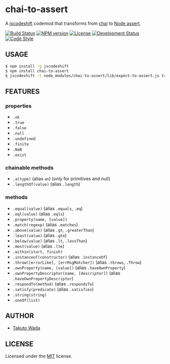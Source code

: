 chai-to-assert
================================

A [jscodeshift](https://github.com/facebook/jscodeshift) codemod that transforms from [chai](http://chaijs.com/) to [Node assert](https://nodejs.org/api/assert.html).

[![Build Status][travis-image]][travis-url]
[![NPM version][npm-image]][npm-url]
[![License][license-image]][license-url]
[![Development Status][status-image]][status-url]
[![Code Style][style-image]][style-url]


USAGE
---------------------------------------

```sh
$ npm install -g jscodeshift
$ npm install chai-to-assert
$ jscodeshift -t node_modules/chai-to-assert/lib/expect-to-assert.js target-dir
```


FEATURES
---------------------------------------

### properties

* `.ok`
* `.true`
* `.false`
* `.null`
* `.undefined`
* `.finite`
* `.NaN`
* `.exist`

### chainable methods

* `.a(type)` (alias `an`) (only for primitives and null)
* `.lengthOf(value)` (alias `.length`)

### methods

* `.equal(value)` (alias `.equals`, `.eq`)
* `.eql(value)` (alias `.eqls`)
* `.property(name, [value])`
* `.match(regexp)` (alias `.matches`)
* `.above(value)` (alias `.gt`, `.greaterThan`)
* `.least(value)` (alias `.gte`)
* `.below(value)` (alias `.lt`, `.lessThan`)
* `.most(value)` (alias `.lte`)
* `.within(start, finish)`
* `.instanceof(constructor)` (alias `.instanceOf`)
* `.throw([errorLike], [errMsgMatcher])` (alias `.throws`, `.Throw`)
* `.ownProperty(name, [value])` (alias `.haveOwnProperty`)
* `.ownPropertyDescriptor(name, [descriptor])` (alias `.haveOwnPropertyDescriptor`)
* `.respondTo(method)` (alias `.respondsTo`)
* `.satisfy(predicate)` (alias `.satisfies`)
* `.string(string)`
* `.oneOf(list)`


AUTHOR
---------------------------------------
* [Takuto Wada](https://github.com/twada)


LICENSE
---------------------------------------
Licensed under the [MIT](https://github.com/twada/chai-to-assert/blob/master/LICENSE) license.


[npm-url]: https://npmjs.org/package/chai-to-assert
[npm-image]: https://badge.fury.io/js/chai-to-assert.svg

[travis-url]: https://travis-ci.org/twada/chai-to-assert
[travis-image]: https://secure.travis-ci.org/twada/chai-to-assert.svg?branch=master

[license-url]: https://github.com/twada/chai-to-assert/blob/master/LICENSE
[license-image]: https://img.shields.io/badge/license-MIT-brightgreen.svg

[status-url]: https://github.com/twada/chai-to-assert/blob/master/CHANGELOG.md
[status-image]: https://img.shields.io/badge/status-beta-yellow.svg

[style-url]: https://github.com/Flet/semistandard
[style-image]: https://img.shields.io/badge/code%20style-semistandard-brightgreen.svg
